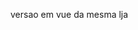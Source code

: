 versao em vue da mesma lja 
<template>
  <div class="store">
    <h1>Bem-vindo à Nossa Loja</h1>
    <div class="product-list">
      <div v-for="product in products" :key="product.id" class="product">
        <img :src="product.image" :alt="product.name" />
        <h3>{{ product.name }}</h3>
        <p>{{ product.price }}</p>
        <button @click="addToCart(product)">Adicionar ao Carrinho</button>
      </div>
    </div>
    <div class="cart">
      <h2>Carrinho de Compras</h2>
      <ul>
        <li v-for="item in cartItems" :key="item.id">
          {{ item.name }} - {{ item.quantity }}
        </li>
      </ul>
    </div>
  </div>
</template>

<script>
export default {
  data() {
    return {
      products: [
        { id: 1, name: 'Produto 1', price: 10.99, image: 'product1.jpg' },
        { id: 2, name: 'Produto 2', price: 19.99, image: 'product2.jpg' },
        { id: 3, name: 'Produto 3', price: 7.99, image: 'product3.jpg' },
      ],
      cartItems: [],
    };
  },
  methods: {
    addToCart(product) {
      const item = this.cartItems.find((item) => item.id === product.id);
      if (item) {
        item.quantity++;
      } else {
        this.cartItems.push({ ...product, quantity: 1 });
      }
    },
  },
};
</script>

<style>
.store {
  display: flex;
  flex-direction: column;
  align-items: center;
  padding: 20px;
}

.product-list {
  display: flex;
  flex-wrap: wrap;
  justify-content: center;
  gap: 20px;
  margin-top: 20px;
}

.product {
  display: flex;
  flex-direction: column;
  align-items: center;
  width: 200px;
}

.product img {
  width: 150px;
  height: 150px;
  object-fit: cover;
}

.cart {
  margin-top: 40px;
}

.cart h2 {
  margin-bottom: 10px;
}

.cart ul {
  list-style: none;
  padding: 0;
}

</style>
